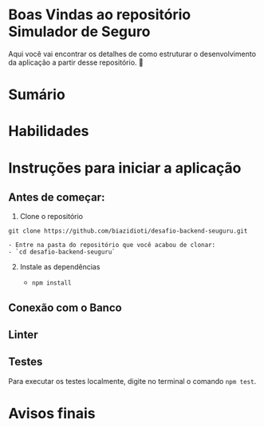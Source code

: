 # Boas Vindas ao repositório Simulador de Seguro

Aqui você vai encontrar os detalhes de como estruturar o desenvolvimento da aplicação a partir desse repositório. 🚀

# Sumário

# Habilidades

# Instruções para iniciar a aplicação

## Antes de começar:

1. Clone o repositório

`git clone https://github.com/biazidioti/desafio-backend-seuguru.git`

    - Entre na pasta do repositório que você acabou de clonar:
    - `cd desafio-backend-seuguru`

2. Instale as dependências

    - `npm install`

## Conexão com o Banco


## Linter

## Testes

Para executar os testes localmente, digite no terminal o comando `npm test`.

# Avisos finais